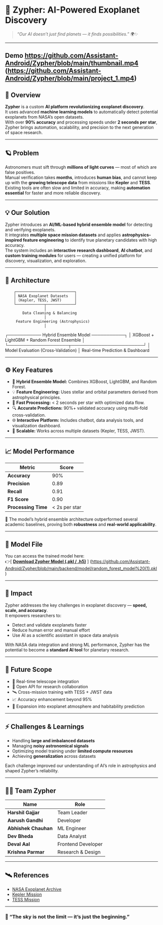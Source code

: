 # 🌌 Zypher: AI-Powered Exoplanet Discovery

> _“Our AI doesn’t just find planets — it finds possibilities.”_ 🌍✨  

---
Demo
https://github.com/Assistant-Android/Zypher/blob/main/thumbnail.mp4
(https://github.com/Assistant-Android/Zypher/blob/main/project_1.mp4)
---

## 🚀 Overview
**Zypher** is a custom **AI platform revolutionizing exoplanet discovery**.  
It uses advanced **machine learning models** to automatically detect potential exoplanets from NASA’s open datasets.  
With over **90% accuracy** and processing speeds under **2 seconds per star**, Zypher brings automation, scalability, and precision to the next generation of space research.

---

## 🪐 Problem
Astronomers must sift through **millions of light curves** — most of which are false positives.  
Manual verification takes **months**, introduces **human bias**, and cannot keep up with the **growing telescope data** from missions like **Kepler** and **TESS**.  
Existing tools are often slow and limited in accuracy, making **automation essential** for faster and more reliable discovery.

---

## 💡 Our Solution
Zypher introduces an **AI/ML-based hybrid ensemble model** for detecting and verifying exoplanets.  
It integrates **multiple space mission datasets** and applies **astrophysics-inspired feature engineering** to identify true planetary candidates with high accuracy.  
The system includes an **interactive research dashboard**, **AI chatbot**, and **custom training modules** for users — creating a unified platform for discovery, visualization, and exploration.

---

## 🧠 Architecture



        ┌───────────────────────────┐
        │ NASA Exoplanet Datasets   │
        │ (Kepler, TESS, JWST)      │
        └─────────────┬─────────────┘
                      │
            Data Cleaning & Balancing
                      │
         Feature Engineering (Astrophysics)
                      │
 ┌─────────── Hybrid Ensemble Model ───────────┐
 │ XGBoost + LightGBM + Random Forest Ensemble │
 └────────────────────┬────────────────────────┘
                      │
        Model Evaluation (Cross-Validation)
                      │
         Real-time Prediction & Dashboard





---

## ⚙️ Key Features
- 🚀 **Hybrid Ensemble Model:** Combines XGBoost, LightGBM, and Random Forest.  
- 💡 **Feature Engineering:** Uses stellar and orbital parameters derived from astrophysical principles.  
- 🧩 **Fast Processing:** < 2 seconds per star with optimized data flow.  
- 🔍 **Accurate Predictions:** 90%+ validated accuracy using multi-fold cross-validation.  
- 🌐 **Interactive Platform:** Includes chatbot, data analysis tools, and visualization dashboard.  
- 🔬 **Scalable:** Works across multiple datasets (Kepler, TESS, JWST).

---

## 📈 Model Performance
| Metric | Score |
|--------|--------|
| **Accuracy** | 90% |
| **Precision** | 0.89 |
| **Recall** | 0.91 |
| **F1 Score** | 0.90 |
| **Processing Time** | < 2s per star |

🔬 The model’s hybrid ensemble architecture outperformed several academic baselines, proving both **robustness** and **real-world applicability**.

---

## 🧩 Model File
You can access the trained model here:  
👉[ **[Download Zypher Model (.pkl / .h5)](https://example.com/zypher-model)**  ]
(https://github.com/Assistant-Android/Zypher/blob/main/backend/model/random_forest_model%20(1).pkl)


---

## 🌠 Impact
Zypher addresses the key challenges in exoplanet discovery — **speed, scale, and accuracy**.  
It empowers researchers to:
- Detect and validate exoplanets faster  
- Reduce human error and manual effort  
- Use AI as a scientific assistant in space data analysis  

With NASA data integration and strong ML performance, Zypher has the potential to become a **standard AI tool** for planetary research.

---

## 🔭 Future Scope
- 🌌 Real-time telescope integration  
- 🔗 Open API for research collaboration  
- 🛰️ Cross-mission training with TESS + JWST data  
- 📈 Accuracy enhancement beyond 95%  
- 🧬 Expansion into exoplanet atmosphere and habitability prediction  

---

## ⚡ Challenges & Learnings
- Handling **large and imbalanced datasets**  
- Managing **noisy astronomical signals**  
- Optimizing model training under **limited compute resources**  
- Achieving **generalization** across datasets  

Each challenge improved our understanding of AI’s role in astrophysics and shaped Zypher’s reliability.

---

## 👨‍🚀 Team Zypher
| Name | Role |
|------|------|
| **Harshil Gajjar** | Team Leader |
| **Aarush Gandhi** | Developer |
| **Abhishek Chauhan** | ML Engineer |
| **Dev Bheda** | Data Analyst |
| **Deval Aal** | Frontend Developer |
| **Krishna Parmar** | Research & Design |

---

## 🛰️ References
- [NASA Exoplanet Archive](https://exoplanetarchive.ipac.caltech.edu)  
- [Kepler Mission](https://www.nasa.gov/mission_pages/kepler/main/index.html)  
- [TESS Mission](https://archive.stsci.edu/tess/)  


---

### 💫 “The sky is not the limit — it’s just the beginning.”
